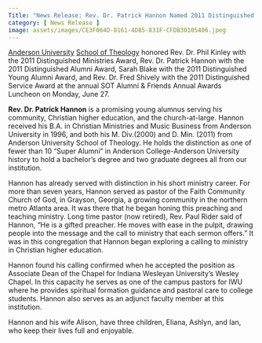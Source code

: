 ```yaml
---
Title: "News Release: Rev. Dr. Patrick Hannon Named 2011 Distinguished Alumnus"
category: [ News Release ]
image: assets/images/CE3F064D-8161-4D85-831F-CFDB30105406.jpeg
---
```

<a href="http://www.anderson.edu/" target="_blank">Anderson University</a>&nbsp;<a href="http://www.anderson.edu/sot/" target="_blank">School of Theology</a>&nbsp;honored Rev. Dr. Phil Kinley with the 2011 Distinguished Ministries Award, Rev. Dr. Patrick Hannon with the 2011 Distinguished Alumni Award, Sarah Blake with the 2011 Distinguished Young Alumni Award, and Rev. Dr. Fred Shively with the 2011 Distinguished Service Award at the annual SOT Alumni &amp; Friends Annual Awards Luncheon on Monday, June 27.

<strong>Rev. Dr. Patrick Hannon</strong>&nbsp;is a promising young alumnus serving his community, Christian higher education, and the church-at-large. Hannon received his B.A. in Christian Ministries and Music Business from Anderson University in 1996, and both his M. Div.(2000) and D. Min. (2011) from Anderson University School of Theology. He holds the distinction as one of fewer than 10 “Super Alumni” in Anderson College-Anderson University history to hold a bachelor’s degree and two graduate degrees all from our institution.

Hannon has already served with distinction in his short ministry career. For more than seven years, Hannon served as pastor of the Faith Community Church of God, in Grayson, Georgia, a growing community in the northern metro Atlanta area. It was there that he began honing this preaching and teaching ministry. Long time pastor (now retired), Rev. Paul Rider said of Hannon, “He is a gifted preacher. He moves with ease in the pulpit, drawing people into the message and the call to ministry that each sermon offers.” It was in this congregation that Hannon began exploring a calling to ministry in Christian higher education.

Hannon found his calling confirmed when he accepted the position as Associate Dean of the Chapel for Indiana Wesleyan University’s Wesley Chapel. In this capacity he serves as one of the campus pastors for IWU where he provides spiritual formation guidance and pastoral care to college students. Hannon also serves as an adjunct faculty member at this institution.

Hannon and his wife Alison, have three children, Eliana, Ashlyn, and Ian, who keep their lives full and enjoyable.
